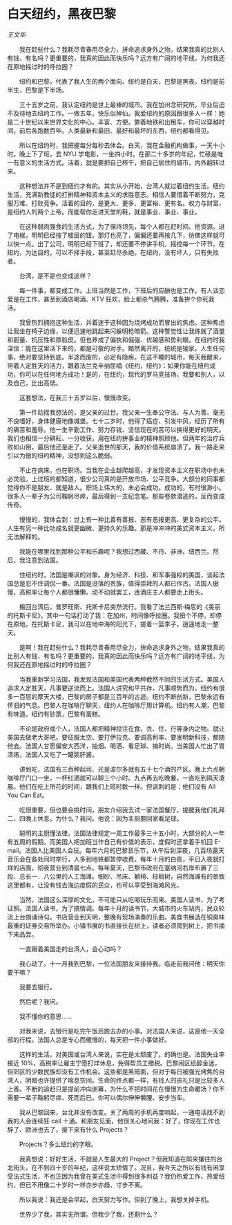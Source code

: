 # 白天纽约，黑夜巴黎

*王文华*

　　我在赶些什么？我耗尽青春用尽全力，拼命追求身外之物，结果我真的比别人有钱、有名吗？更重要的，我真的因此而快乐吗？远方有广阔的地平线，为何我还在原地摇过时的呼拉圈？

　　纽约和巴黎，代表了我人生的两个面向。纽约是白天，巴黎是黑夜。纽约是前半生，巴黎是下半场。

　　三十五岁之前，我认定纽约是世上最棒的城市。我在加州念研究所，毕业后迫不及待地去纽约工作。一做五年，快乐似神仙。我爱纽约的原因跟很多人一样：她是二十世纪以来世界文化的中心。丰富、方便。靠着地铁和出租车，你可以穿越时间，前后各跑数百年。人类最新和最旧、最好和最坏的东西，纽约都看得见。

　　所以在纽约时，我把握每分每秒去体会。白天，我在金融机构做事，一天十小时。晚上下了班，去 NYU 学电影，一坐四小时。在那二十多岁的年纪，忙碌是唯一有意义的生活方式。活着，就是要把自己榨干，把自己居住的城市，内外翻转过来。

　　这种想法并不是到纽约才有的。其实从小开始，台湾人就过着纽约生活。纽约生活，充满新教徒的打拚精神和资本主义的求胜意志。相信人要借着不断努力，克服万难、打败竞争。活着的目的，是更大、更多、更富裕、更有名。权力与财富，是纽约人的两个上帝。而能帮你走进天堂的鞋，就是事业、事业、事业。

　　在这种弱肉强食的生活方式，为了保持领先，每个人都在赶时间、抢资源。进了电梯，明明已经按了楼层的钮，那灯也亮了，偏偏还要再按几下，彷佛这样就可以快一点。出了公司，明明已经下班了，却还要不停讲手机，摇控每一个环节。在纽约，为达目的，可以不择手段，甚至赶尽杀绝。在纽约，没有坏人，只有失败者。

　　台湾，是不是也变成这样？

　　每一件事，都变成工作。上班当然是工作，下班后的应酬也是工作。有人谈恋爱是在工作，甚至到酒店喝酒、KTV 狂欢，脸上都杀气腾腾，准备拚个你死我活。

　　我曾热烈拥抱这种生活，并着迷于这种因为烧烤成功而冒出的焦虑。这种焦虑让我坐在椅子边缘，以便迅速地跳起来闪躲明枪暗箭。这种警觉性让我练就了酒量和胆量、抗压性和厚脸皮。但也养成了偏执和倔强、优越感和势利眼。在纽约时我深信：能在这里活下来的，都是可敬的对手。黯然离开的，统统是输家。人生任何事，绝对要坚持到底。半途而废的，必定有隐疾。在这不睡的城市，每天我醒来，带着人定胜天的活力，跟着法兰克辛纳屈唱《纽约，纽约》：如果你能在纽约成功，你可以在任何地方成功！是的，在纽约，现代的罗马竞技场，我要和别人，以及自己，比出高低。

　　这套想法，在我三十五岁以后，慢慢改变。

　　第一件动摇我想法的，是父亲的过世。我父亲一生奉公守法、与人为善。毫无不良嗜好，身体健康地像城堡。七十二岁时，他得了癌症、引发中风，经历了所有的痛苦和羞辱。他一生辛勤工作、努力存钱、坚信现在的苦可以换得更好的明天。我们也相信一分耕耘、一分收获，用在纽约拚事业的精神照顾他。但两年的治疗兵败如山倒，最后他还是走了。父亲逝世的那天，我的价值系统崩溃了。我一路走来引以为傲的纽约精神，没想到这么脆弱。

　　不止在病床，也在职场。当我在企业越爬越高，才发现资本主义在职场中也未必灵验。上过班的都知道，很少公司真的是开放市场、公平竞争。大部分的同事都觉得你不是朋友、就是敌人。职场上伟大的，未必会成功。成功的，有时很渺小。很多人一辈子为公司鞠躬尽瘁，最后得到一支纪念笔。那些卷款潜逃的，反而变成传奇。

　　慢慢的，我体会到：世上有一种比善有善报、恶有恶报更高、更复杂的公平。人生有另一种比功成名就更幽微、更持久的乐趣。那是冲冲冲的美式资本主义，所无法解释的。

　　我能在哪里找到那种公平和乐趣呢？我想过西藏、不丹、非洲、纽西兰。然后，我注意到法国。

　　住纽约时，法国是嘲讽的对象。身为经济、科技、和军事强权的美国，谈起法国总是忍不住调侃一番。法国是没落的贵族，值得崇拜的人都已作古。法国人傲慢，高税率让每个人都很慵懒。动不动就罢工，连酒庄主人都要走上街头。

　　搬回台湾后，普罗旺斯、托斯卡尼突然流行。我看了法兰西斯·梅思的《美丽的托斯卡尼》，其中一句话打动了我：在加州，时间像呼拉圈。我扭个不停，却停在原地。在托斯卡尼，我可以在地中海的阳光下，提着一篮李子，逍遥地走一整天。

　　是啊！我在赶些什么？我耗尽青春用尽全力，拚命追求身外之物，结果我真的比别人有钱、有名吗？更重要的，我真的因此而快乐吗？远方有广阔的地平线，为何我还在原地摇过时的呼拉圈？

　　当我重新学习法国，我发现法国和美国代表两种截然不同的生活方式。美国人追求人定胜天，凡事要逆流而上。法国人讲究和平共存，凡事顺势而为。纽约有很多一百层的摩天大楼，巴黎的房子都是三百年的古迹。纽约不断创新，巴黎永远有怀旧的气息。巴黎人在咖啡厅聊天，纽约人在咖啡厅用计算机。纽约有人潮，巴黎有味道。纽约有钞票，巴黎有蛋糕。

　　不论是政府或个人，法国人都把精神投注在食、衣、住、行等身内之物。就让美国去做老大哥吧。要征服太空、要打伊拉克、要调高利率、要发明新科技，都随他去。法国人甘愿偏安大西洋，抽烟、喝酒、看足球、搞时尚。当美国人忙出了胃溃疡，法国人又吃了一罐鹅肝酱。

　　讲到吃，法国有三百种起司、光是波尔多就有五十七个酒的产区。晚上六点朝咖啡厅门口一坐，一杯红酒就可以聊三个小时。九点再去吃晚餐，一直吃到隔天凌晨。他们在吃上所花的时间，跟我们上班时数一样。但讽刺的是：他们没有 All You Can Eat。

　　吃很重要，但也要会挑时间，朋友介绍我去试一家法国餐厅，提醒我他们礼拜二、四晚上休息。为什么？我问。他说：因为主厨要回家看足球。

　　聪明的主厨懂法律。法国法律规定一周工作最多三十五小时，大部分的人一年有五周的假期。而美国人把加班当作自己有价值的表示，度假时还拿着手机回 E-mail。法国人比美国人会玩。每年六月的巴黎音乐节，从午后到深夜，几百场露天音乐会在各处同时举行，人多到地铁都暂停收费。每年十月的白夜，平日入夜就打烊的店面，彻夜营业到清晨七点。每年夏天，巴黎市政府在塞纳河右岸布置了三段、总长一．八公里的人工海滩。细砂、吊床、躺椅、棕榈树，自然海滩有的景致这里都有，让没有钱去海边度假的民众，也可以享受到海滩风光。

　　当然，法国这么深厚的文化，不可能只从吃喝玩乐而来。美国人读书，为了考证照。法国人读书，为了搞情调。每年十月的读书节，大城市的火车站内，民众轮流上台朗诵诗句。书店营业到天明，整晚有现场演奏的乐曲。美食书展选在铜臭味最重的证券交易所举办。小镇书展的书直接长在树上，读者必须爬到树上，把书摘下来品尝。

　　一直跟着美国走的台湾人，会心动吗？

　　我心动了。十一月我到巴黎，一位法国朋友来接待我。临走前我问他：明天你要干嘛？

　　我要去银行。

　　然后呢？我问。

　　我不懂你的意思……

　　对我来说，去银行是吃完午饭后跑去办的小事。对法国人来说，这是他一天全部的行程。法国人总是专心而缓慢的，每天把一件小事做好。

　　这样的生活，对美国或台湾人来说，实在是太颓废了。的确也是。法国失业率接近 10%，高税率让雇主宁愿打烊休息，免得帮员工缴税。巴黎闹区纸醉金迷，但郊区的少数民族却没有工作机会。这些都是黑暗面，但对于每日被强光烤焦的台湾人，阴暗也许提供了喘息空间。生命的终点都一样，有钱人的丧礼只是比较多人上香。不断的追赶只是提前冲向谢幕，为什么不把时间花在慢慢为生命暖场？你不需要一辈子鞠躬尽瘁、死而后已。你可以偶尔伸伸懒腰、安步当车。

　　我从巴黎回来，台北并没有改变。关了两周的手机再度响起，一通电话找不到我的人会连续狂 call 十通。和朋友见面，他很关心地问我：好了，你现在工作也辞了、欧洲也去了，接下来有什么 Projects？

　　Projects？多么纽约的字眼。

　　我真想说：好好生活，不就是人生最大的 Project？但我知道在熙来攘往的台北街头，在不到四十岁的年纪，这样说太矫情了。况且，我今天之所以有钱有闲享受法式生活，不也正因为我曾在美式生活中得到很多利益？我仍热爱工作、热爱纽约，但已不用像二十岁时一样亦步亦趋、寸步不离。

　　所以我说：我还是会早起，白天努力写作。但到了晚上，我想关掉手机。

　　世界少了我，其实无所谓。但我少了我，还剩什么？